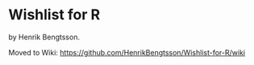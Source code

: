 # Wishlist for R

by Henrik Bengtsson.

Moved to Wiki: https://github.com/HenrikBengtsson/Wishlist-for-R/wiki
